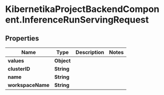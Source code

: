 # KibernetikaProjectBackendComponent.InferenceRunServingRequest

## Properties
Name | Type | Description | Notes
------------ | ------------- | ------------- | -------------
**values** | **Object** |  | 
**clusterID** | **String** |  | 
**name** | **String** |  | 
**workspaceName** | **String** |  | 



